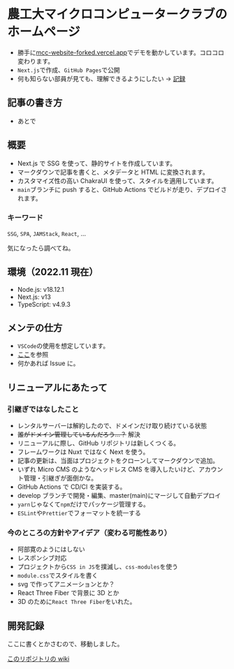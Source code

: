 # 農工大マイクロコンピュータークラブのホームページ

- 勝手に[mcc-website-forked.vercel.app](https://mcc-website-forked.vercel.app)でデモを動かしています。コロコロ変わります。
- `Next.js`で作成、`GitHub Pages`で公開
- 何も知らない部員が見ても、理解できるようにしたい → [記録](https://github.com/tuatmcc/mcc-website/wiki)

## 記事の書き方

- あとで

## 概要

- Next.js で SSG を使って、静的サイトを作成しています。
- マークダウンで記事を書くと、メタデータと HTML に変換されます。
- カスタマイズ性の高い ChakraUI を使って、スタイルを適用しています。
- `main`ブランチに push すると、GitHub Actions でビルドが走り、デプロイされます。

### キーワード

`SSG`, `SPA`, `JAMStack`, `React`, ...

気になったら調べてね。

## 環境（2022.11 現在）

- Node.js: v18.12.1
- Next.js: v13
- TypeScript: v4.9.3

## メンテの仕方

- `VSCode`の使用を想定しています。
- [ここ](https://github.com/tuatmcc/mcc-website/wiki/development-maintenance)を参照
- 何かあれば Issue に。

## リニューアルにあたって

### 引継ぎではなしたこと

- レンタルサーバーは解約したので、ドメインだけ取り続けている状態
- ~~誰がドメイン管理しているんだろう...？~~ 解決
- リニューアルに際し、GitHub リポジトリは新しくつくる。
- フレームワークは Nuxt ではなく Next を使う。
- 記事の更新は、当面はプロジェクトをクローンしてマークダウンで追加。
- いずれ Micro CMS のようなヘッドレス CMS を導入したいけど、アカウント管理・引継ぎが面倒かな。
- GitHub Actions で CD/CI を実装する。
- develop ブランチで開発・編集、master(main)にマージして自動デプロイ
- `yarn`じゃなくて`npm`だけでパッケージ管理する。
- `ESLint`や`Prettier`でフォーマットを統一する

### 今のところの方針やアイデア（変わる可能性あり）

- 阿部寛のようにはしない
- レスポンシブ対応
- プロジェクトから`CSS in JS`を撲滅し、`css-modules`を使う
- `module.css`でスタイルを書く
- svg で作ってアニメーションとか？
- React Three Fiber で背景に 3D とか
- 3D のために`React Three Fiber`をいれた。

## 開発記録

ここに書くとかさむので、移動しました。

[このリポジトリの wiki](https://github.com/tuatmcc/mcc-website/wiki)
